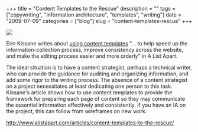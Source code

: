 +++
title = "Content Templates to the Rescue"
description = ""
tags = ["copywriting", "information architecture", "templates", "writing"]
date = "2009-07-09"
categories = ["blog"]
slug = "content-templates-rescue"
+++



  <div class="notebook-screenshot"><a href="http://www.alistapart.com/articles/content-templates-to-the-rescue/"><img src="//media.konigi.com/bluga/wt4a55ec6a2256d.jpg"/></a></div><p>Erin Kissane writes about <a href="http://www.alistapart.com/articles/content-templates-to-the-rescue/">using content templates</a> "... to help speed up the information-collection process, improve consistency across the website, and make the editing process easier and more orderly" in A List Apart.</p>
<p>The ideal situation is to have a content strategist, perhaps a technical writer, who can provide the guidance for auditing and organizing information, and add some rigor to the writing process. The absence of a content strategist on a project necessitates at least dedicating one person to this task. Kissane's article shows how to use content templates to provide the framework for preparing each page of content so they may communicate the essential information effectively and consistently. If you have an IA on the project, this can follow from wireframes on new work.</p>
    
  <a href="http://www.alistapart.com/articles/content-templates-to-the-rescue/">http://www.alistapart.com/articles/content-templates-to-the-rescue/</a>
